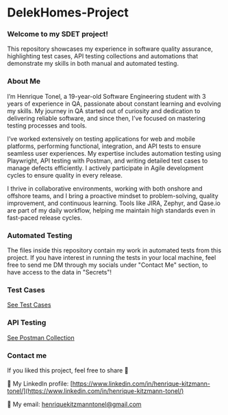 # DelekHomes-Project
### Welcome to my SDET project!
This repository showcases my experience in software quality assurance, highlighting test cases, API testing collections and automations that demonstrate my skills in both manual and automated testing.

### About Me
I’m Henrique Tonel, a 19-year-old Software Engineering student with 3 years of experience in QA, passionate about constant learning and evolving my skills. My journey in QA started out of curiosity and dedication to delivering reliable software, and since then, I’ve focused on mastering testing processes and tools.

I’ve worked extensively on testing applications for web and mobile platforms, performing functional, integration, and API tests to ensure seamless user experiences. My expertise includes automation testing using Playwright, API testing with Postman, and writing detailed test cases to manage defects efficiently. I actively participate in Agile development cycles to ensure quality in every release.

I thrive in collaborative environments, working with both onshore and offshore teams, and I bring a proactive mindset to problem-solving, quality improvement, and continuous learning. Tools like JIRA, Zephyr, and Qase.io are part of my daily workflow, helping me maintain high standards even in fast-paced release cycles.

### Automated Testing
The files inside this repository contain my work in automated tests from this project. If you have interest in running the tests in your local machine, feel free to send me DM through my socials under "Contact Me" section, to have access to the data in "Secrets"!

### Test Cases
[See Test Cases](https://docs.google.com/spreadsheets/d/1jehMtSNompLbG7mB8dxCZQk44oDwRfxtAlnYvkUMtjI/edit?usp=sharing)

### API Testing
[See Postman Collection](https://drive.google.com/drive/folders/10-9LU_QcVAyBA9Vn6IBbhcR2rI4kPpB1?usp=sharing)

### Contact me
If you liked this project, feel free to share 🚀

💠 My LinkedIn profile: [https://www.linkedin.com/in/henrique-kitzmann-tonel/](https://www.linkedin.com/in/henrique-kitzmann-tonel/)

💠 My email: henriquekitzmanntonel@gmail.com
